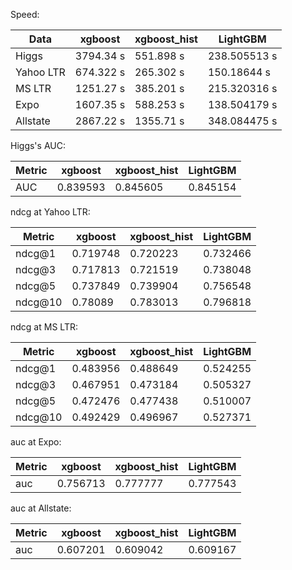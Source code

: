 Speed:

| Data      |  xgboost | xgboost_hist |  LightGBM|
|----|  ----| ----- | ----|
| Higgs|3794.34 s |551.898 s |238.505513 s |
| Yahoo LTR|674.322 s |265.302 s |150.18644 s |
| MS LTR|1251.27 s |385.201 s |215.320316 s |
| Expo|1607.35 s |588.253 s |138.504179 s |
| Allstate|2867.22 s |1355.71 s |348.084475 s |


Higgs's AUC:

| Metric      |  xgboost| xgboost_hist |  LightGBM|
|----|  ----| ---- | ----|
| AUC|0.839593|0.845605|0.845154|


ndcg at Yahoo LTR:

| Metric      |  xgboost | xgboost_hist |  LightGBM|
|----|  ----| ---- | ----|
| ndcg@1|0.719748|0.720223|0.732466|
| ndcg@3|0.717813|0.721519|0.738048|
| ndcg@5|0.737849|0.739904|0.756548|
| ndcg@10|0.78089|0.783013|0.796818|


ndcg at MS LTR:

| Metric      |  xgboost | xgboost_hist |  LightGBM|
|----|  ----| ---- | -----|
| ndcg@1|0.483956|0.488649|0.524255|
| ndcg@3|0.467951|0.473184|0.505327|
| ndcg@5|0.472476|0.477438|0.510007|
| ndcg@10|0.492429|0.496967|0.527371|


auc at Expo:

| Metric      |  xgboost | xgboost_hist |  LightGBM|
|----|  ----| ---- |  ----|
| auc|0.756713|0.777777|0.777543|


auc at Allstate:

| Metric      |  xgboost | xgboost_hist |  LightGBM|
|----|  ----| ---- |  ----|
| auc|0.607201|0.609042|0.609167|


